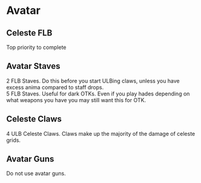 # Avatar
## Celeste FLB
Top priority to complete  
## Avatar Staves
2 FLB Staves. Do this before you start ULBing claws, unless you have excess anima compared to staff drops.  
5 FLB Staves. Useful for dark OTKs. Even if you play hades depending on what weapons you have you may still want this for OTK.  
## Celeste Claws
4 ULB Celeste Claws. Claws make up the majority of the damage of celeste grids.  
## Avatar Guns
Do not use avatar guns.  
